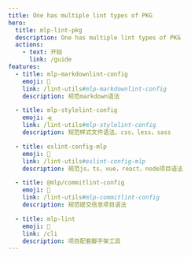 ```yaml
---
title: One has multiple lint types of PKG
hero:
  title: mlp-lint-pkg
  description: One has multiple lint types of PKG
  actions:
    - text: 开始
      link: /guide
features:
  - title: mlp-markdownlint-config
    emoji: 🚁
    link: /lint-utils#mlp-markdownlint-config
    description: 规范markdown语法

  - title: mlp-stylelint-config
    emoji: 🛸
    link: /lint-utils#mlp-stylelint-config
    description: 规范样式文件语法，css，less，sass

  - title: eslint-config-mlp
    emoji: 🛫
    link: /lint-utils#eslint-config-mlp
    description: 规范js，ts，vue，react，node项目语法

  - title: @mlp/commitlint-config
    emoji: 🛬
    link: /lint-utils#mlp-commitlint-config
    description: 规范提交信息项目语法

  - title: mlp-lint
    emoji: 🚀
    link: /cli
    description: 项目配套脚手架工具
---
```

